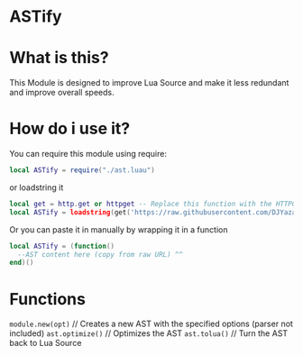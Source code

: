 # ASTify

# What is this?
This Module is designed to improve Lua Source and make it less redundant and improve overall speeds.

# How do i use it?

You can require this module using require:
```lua
local ASTify = require("./ast.luau")
```
or loadstring it
```lua
local get = http.get or httpget -- Replace this function with the HTTPGET function.
local ASTify = loadstring(get('https://raw.githubusercontent.com/DJYazan/AST-Luau/refs/heads/main/ast.luau'))()
```
Or you can paste it in manually by wrapping it in a function
```lua
local ASTify = (function()
  --AST content here (copy from raw URL) ^^
end)()
```

# Functions
```module.new(opt)``` // Creates a new AST with the specified options (parser not included)
```ast.optimize()``` // Optimizes the AST
```ast.tolua()``` // Turn the AST back to Lua Source
